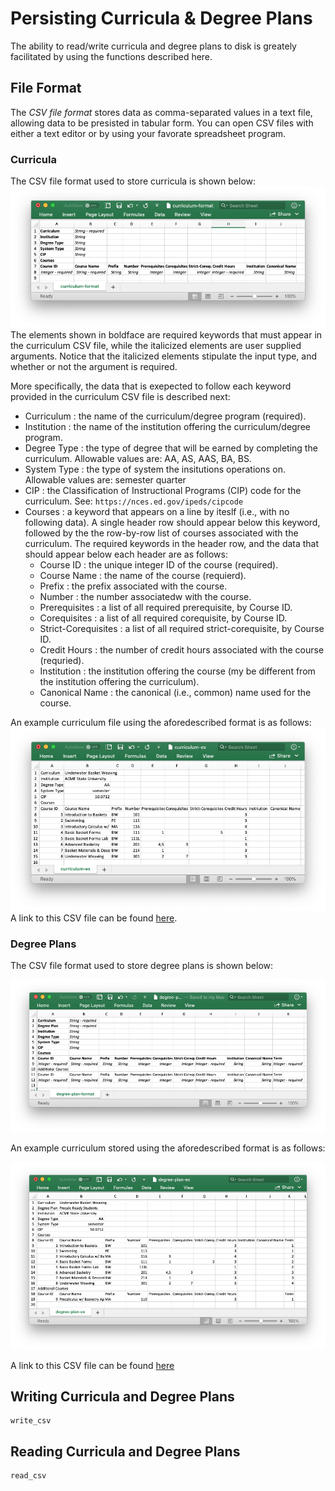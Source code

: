# Persisting Curricula & Degree Plans

The ability to read/write curricula and degree plans to disk is greately facilitated by using the functions described here.

## File Format

The *CSV file format* stores data as comma-separated values in a text file, allowing data to be presisted in tabular form. You can open CSV files with either a text editor or by using your favorate spreadsheet program.  

### Curricula

The CSV file format used to store curricula is shown below:
![file format for curricula](./curriculum-format.png)
The elements shown in boldface are required keywords that must appear in the curriculum CSV file, while the italicized elements are user supplied arguments.  Notice that the italicized elements stipulate the input type, and whether or not the argument is required.

More specifically, the data that is exepected to follow each keyword provided in the curriculum CSV file is described next:

* Curriculum : the name of the curriculum/degree program (required).
* Institution : the name of the institution offering the curriculum/degree program.
* Degree Type : the type of degree that will be earned by completing the curriculum.
  Allowable values are: AA, AS, AAS, BA, BS.
* System Type : the type of system the insitutions operations on.
  Allowable values are: semester quarter
* CIP : the Classification of Instructional Programs (CIP) code for the curriculum. See: `https://nces.ed.gov/ipeds/cipcode`
* Courses : a keyword that appears on a line by iteslf (i.e., with no following data). A single header row should appear below this keyword, followed by the the row-by-row list of courses associated with the curriculum. The required keywords in the header row, and the data that should appear below each header are as follows:
  * Course ID : the unique integer ID of the course (required).
  * Course Name : the name of the course (requierd).
  * Prefix : the prefix associated with the course.
  * Number : the number associatedw with the course.
  * Prerequisites : a list of all required prerequisite, by Course ID.
  * Corequisites : a list of all required corequisite, by Course ID.
  * Strict-Corequisites : a list of all required strict-corequisite, by Course ID.
  * Credit Hours : the number of credit hours associated with the course (requried).
  * Institution : the institution offering the course (my be different from the institution offering the curriculum).
  * Canonical Name : the canonical (i.e., common) name used for the course.

An example curriculum file using the aforedescribed format is as follows:
![example file format for curricula](./curriculum-ex.png)
A link to this CSV file can be found [here](./curriculum-ex.csv).

### Degree Plans

The CSV file format used to store degree plans is shown below:

![file format for curricula](./degree-plan-format.png)

An example curriculum stored using the aforedescribed format is as follows:

![example file format for curricula](./degree-plan-ex.png)

A link to this CSV file can be found [here](./degree-plan-ex.csv)

## Writing Curricula and Degree Plans

```@docs
write_csv
```

## Reading Curricula and Degree Plans

```@docs
read_csv
```
